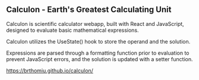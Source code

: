 
## Calculon - Earth's Greatest Calculating Unit

Calculon is scientific calculator webapp, built with React and JavaScript, designed to evaluate basic mathematical expressions.

Calculon utilizes the UseState() hook to store the operand and the solution.

Expressions are parsed through a formatting function prior to evaluation to prevent JavaScript errors, and the solution is updated with a setter function.

https://brthomiu.github.io/calculon/
